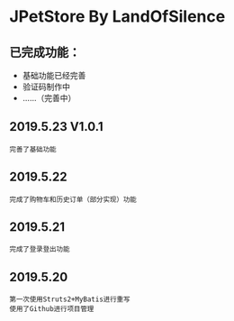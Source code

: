 JPetStore By LandOfSilence
======

已完成功能：
------
* 基础功能已经完善
* 验证码制作中
* ......（完善中）

2019.5.23 V1.0.1
------   
    完善了基础功能
2019.5.22
------   
    完成了购物车和历史订单（部分实现）功能
2019.5.21
------   
    完成了登录登出功能
2019.5.20
------
    第一次使用Struts2+MyBatis进行重写
    使用了Github进行项目管理
    